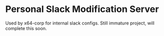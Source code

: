 # Personal Slack Modification Server

Used by x64-corp for internal slack configs. Still immature project, will complete this soon. 



